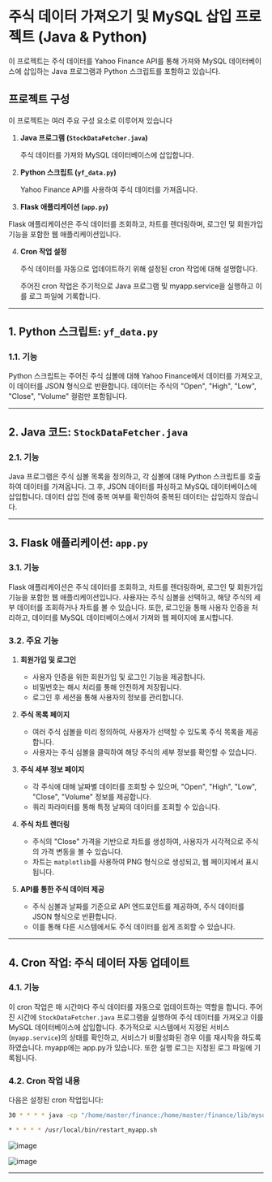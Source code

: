 # 주식 데이터 가져오기 및 MySQL 삽입 프로젝트 (Java & Python)

이 프로젝트는 주식 데이터를 Yahoo Finance API를 통해 가져와 MySQL 데이터베이스에 삽입하는 Java 프로그램과 Python 스크립트를 포함하고 있습니다.

## 프로젝트 구성
이 프로젝트는 여러 주요 구성 요소로 이루어져 있습니다

1. **Java 프로그램 (`StockDataFetcher.java`)**
   
    주식 데이터를 가져와 MySQL 데이터베이스에 삽입합니다.
   
2. **Python 스크립트 (`yf_data.py`)**
   
    Yahoo Finance API를 사용하여 주식 데이터를 가져옵니다.

3. **Flask 애플리케이션 (`app.py`)**
  
  Flask 애플리케이션은 주식 데이터를 조회하고, 차트를 렌더링하며, 로그인 및 회원가입 기능을 포함한 웹 애플리케이션입니다.
  
4. **Cron 작업 설정**
   
    주식 데이터를 자동으로 업데이트하기 위해 설정된 cron 작업에 대해 설명합니다.
   
    주어진 cron 작업은 주기적으로 Java 프로그램 및 myapp.service을 실행하고 이를 로그 파일에 기록합니다.

---
## 1. Python 스크립트: `yf_data.py`

### 1.1. 기능

Python 스크립트는 주어진 주식 심볼에 대해 Yahoo Finance에서 데이터를 가져오고, 이 데이터를 JSON 형식으로 반환합니다. 데이터는 주식의 "Open", "High", "Low", "Close", "Volume" 컬럼만 포함됩니다.

---
## 2. Java 코드: `StockDataFetcher.java`

### 2.1. 기능

Java 프로그램은 주식 심볼 목록을 정의하고, 각 심볼에 대해 Python 스크립트를 호출하여 데이터를 가져옵니다. 그 후, JSON 데이터를 파싱하고 MySQL 데이터베이스에 삽입합니다. 데이터 삽입 전에 중복 여부를 확인하여 중복된 데이터는 삽입하지 않습니다.

---
## 3. Flask 애플리케이션: `app.py`

### 3.1. 기능

Flask 애플리케이션은 주식 데이터를 조회하고, 차트를 렌더링하며, 로그인 및 회원가입 기능을 포함한 웹 애플리케이션입니다. 사용자는 주식 심볼을 선택하고, 해당 주식의 세부 데이터를 조회하거나 차트를 볼 수 있습니다. 또한, 로그인을 통해 사용자 인증을 처리하고, 데이터를 MySQL 데이터베이스에서 가져와 웹 페이지에 표시합니다.

### 3.2. 주요 기능

1. **회원가입 및 로그인**
   - 사용자 인증을 위한 회원가입 및 로그인 기능을 제공합니다.
   - 비밀번호는 해시 처리를 통해 안전하게 저장됩니다.
   - 로그인 후 세션을 통해 사용자의 정보를 관리합니다.

2. **주식 목록 페이지**
   - 여러 주식 심볼을 미리 정의하여, 사용자가 선택할 수 있도록 주식 목록을 제공합니다.
   - 사용자는 주식 심볼을 클릭하여 해당 주식의 세부 정보를 확인할 수 있습니다.

3. **주식 세부 정보 페이지**
   - 각 주식에 대해 날짜별 데이터를 조회할 수 있으며, "Open", "High", "Low", "Close", "Volume" 정보를 제공합니다.
   - 쿼리 파라미터를 통해 특정 날짜의 데이터를 조회할 수 있습니다.

4. **주식 차트 렌더링**
   - 주식의 "Close" 가격을 기반으로 차트를 생성하여, 사용자가 시각적으로 주식의 가격 변동을 볼 수 있습니다.
   - 차트는 `matplotlib`를 사용하여 PNG 형식으로 생성되고, 웹 페이지에서 표시됩니다.

5. **API를 통한 주식 데이터 제공**
   - 주식 심볼과 날짜를 기준으로 API 엔드포인트를 제공하여, 주식 데이터를 JSON 형식으로 반환합니다.
   - 이를 통해 다른 시스템에서도 주식 데이터를 쉽게 조회할 수 있습니다.

---
## 4. Cron 작업: 주식 데이터 자동 업데이트

### 4.1. 기능

이 cron 작업은 매 시간마다 주식 데이터를 자동으로 업데이트하는 역할을 합니다. 주어진 시간에 `StockDataFetcher.java` 프로그램을 실행하여 주식 데이터를 가져오고 이를 MySQL 데이터베이스에 삽입합니다. 추가적으로 시스템에서 지정된 서비스(`myapp.service`)의 상태를 확인하고, 서비스가 비활성화된 경우 이를 재시작을 하도록  하였습니다. myapp에는 app.py가 있습니다.
또한 실행 로그는 지정된 로그 파일에 기록됩니다.

### 4.2. Cron 작업 내용

다음은 설정된 cron 작업입니다:

```bash
30 * * * * java -cp "/home/master/finance:/home/master/finance/lib/mysql-connector-java-8.0.17.jar:/home/master/finance/lib/jackson-databind-2.9.0.jar:/home/master/finance/lib/jackson-core-2.9.0.jar:/home/master/finance/lib/jackson-annotations-2.9.0.jar" -Duser.dir=/home/master/finance Finance.StockDataFetcher >> /home/master/finance/logs/stock_data_fetcher.log 2>&1
```

```bash
* * * * * /usr/local/bin/restart_myapp.sh
```

![image](https://github.com/user-attachments/assets/ddf23e2e-8945-4278-9f3f-bf7595b91220)

![image](https://github.com/user-attachments/assets/4c56f15c-3b3d-4b12-b114-4b08aaf2603f)

---
